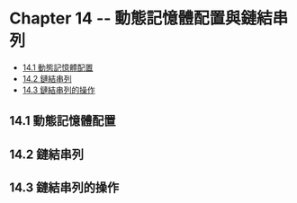# Chapter 14 -- 動態記憶體配置與鏈結串列 #

* [14.1 動態記憶體配置](#141-動態記憶體配置)
* [14.2 鏈結串列](#142-鏈結串列)
* [14.3 鏈結串列的操作](#143-鏈結串列的操作)

## 14.1 動態記憶體配置 ##

## 14.2 鏈結串列 ##

## 14.3 鏈結串列的操作 ##
